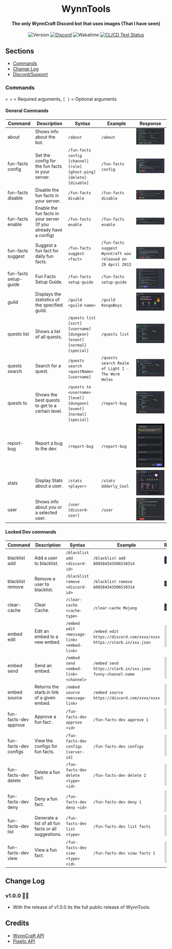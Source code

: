 <div align="center">
    <h1>WynnTools</h1>
    <h4>The only WynnCraft Discord bot that uses images (That I have seen)</h4>
</div>
<div align="center">   
    <a><img src="https://img.shields.io/github/package-json/v/kathund/WynnTools" alt="Version"></a>
    <a href="https://discord.com/invite/2vAuyVvdwj"><img src="https://img.shields.io/discord/926873163411910746?color=7289DA&label=Discord" alt="Discord"></a>
    <a><img src="https://wakatime.com/badge/user/2b7c6789-3672-4def-94e6-41ba1c8749a3/project/ba177dfd-57ca-4511-af8a-ec449a281488.svg" alt="Wakatime"></a>
    <a href="https://github.com/Kathund/WynnTools/actions/workflows/ci-cd.yml"><img src="https://github.com/Kathund/WynnTools/actions/workflows/ci-cd.yml/badge.svg" alt="CL/CD Test Status"></a>
</div>

## Sections

- [Commands](#commands)
- [Change Log](#change-log)
- [Discord/Support](#discord)

### Commands

`< >` = Required arguments, `[ ]` = Optional arguments

#### General Commands

| Command               | Description                                                        | Syntax                                                                | Example                                                      | Response                                             |
| --------------------- | ------------------------------------------------------------------ | --------------------------------------------------------------------- | ------------------------------------------------------------ | ---------------------------------------------------- |
| about                 | Shows info about the bot.                                          | `/about`                                                              | `/about`                                                     | ![](src/assets//readme/aboutExample.png)             |
| fun-facts config      | Set the config for the fun facts in your server.                   | `/fun-facts config [channel] [role] [ghost-ping] [delete] [disable]`  | `/fun-facts config`                                          | ![](src/assets/readme/funFactsConfigExample.png)     |
| fun-facts disable     | Disable the fun facts in your server.                              | `/fun-facts disable `                                                 | `/fun-facts disable`                                         | ![](src/assets/readme/funFactsDisableExample.png)    |
| fun-facts enable      | Enable the fun facts in your server (If you already have a config) | `/fun-facts enable `                                                  | `/fun-facts enable`                                          | ![](src/assets/readme/funFactsEnableExample.png)     |
| fun-facts suggest     | Suggest a fun fact for daily fun facts.                            | `/fun-facts suggest <fact>`                                           | `/fun-facts suggest WynnCraft was released on 29 April 2013` | ![](src/assets/readme/funFactsSuggestExample.png)    |
| fun-facts setup-guide | Fun Facts Setup Guide.                                             | `/fun-facts setup-guide `                                             | `/fun-facts setup-guide`                                     | ![](src/assets/readme/funFactsSetupGuideExample.png) |
| guild                 | Displays the statistics of the specified guild.                    | `/guild <guild-name>`                                                 | `/guild KongoBoys`                                           | ![](src/assets/readme/guildExample.png)              |
| quests list           | Shows a list of all quests.                                        | `/quests list [sort] [username] [dungeon] [event] [normal] [special]` | `/quests list`                                               | ![](src/assets/readme/questsListExample.png)         |
| quests search         | Search for a quest.                                                | `/quests search <questName> [username]`                               | `/quests search Realm of Light I - The Worm Holes`           | ![](src/assets/readme/questsSearchExample.png)       |
| quests to             | Shows the best quests to get to a certain level.                   | `/quests to <username> [level] [dungeon] [event] [normal] [special]`  | `/report-bug`                                                | ![](src/assets/readme/questsToExample.png)           |
| report-bug            | Report a bug to the dev.                                           | `/report-bug`                                                         | `/report-bug`                                                | ![](src/assets/readme/reportBugExample.png)          |
| stats                 | Display Stats about a user.                                        | `/stats <player>`                                                     | `/stats Udderly_Cool`                                        | ![](src/assets/readme/statsExample.png)              |
| user                  | Shows info about you or a selected user.                           | `/user [discord-user]`                                                | `/user`                                                      | ![](src/assets/readme/userExample.png)               |

#### Locked Dev commands

| Command               | Description                                          | Syntax                                    | Example                                                               | Response                                          |
| --------------------- | ---------------------------------------------------- | ----------------------------------------- | --------------------------------------------------------------------- | ------------------------------------------------- |
| blacklist add         | Add a user to blacklist.                             | `/blacklist add <discord-id>`             | `/blacklist add 608584543506530314`                                   | ![](src/assets/readme/blacklistAddExample.png)    |
| blacklist remove      | Remove a user to blacklist.                          | `/blacklist remove <discord-id>`          | `/blacklist remove 608584543506530314`                                | ![](src/assets/readme/blacklistRemoveExample.png) |
| clear-cache           | Clear Cache.                                         | `/clear-cache <cache-type>`               | `/clear-cache Mojang`                                                 | ![](src/assets/readme/clearCacheExample.png)      |
| embed edit            | Edit an embed to a new embed.                        | `/embed edit <message-link> <embed-link>` | `/embed edit https://discord.com/xxxx/xxxx https://starb.in/xxx.json` | ![](src/assets/readme/Example.png)                |
| embed send            | Send an embed.                                       | `/embed send <embed-link> <channel>`      | `/embed send https://starb.in/xxx.json funny-channel-name`            | ![](src/assets/readme/Example.png)                |
| embed source          | Returns the starb.in link of a given embed.          | `/embed source <message-link>`            | `/embed source https://discord.com/xxxx/xxxx`                         | ![](src/assets/readme/Example.png)                |
| fun-facts-dev approve | Approve a fun fact .                                 | `/fun-facts-dev approve <id>`             | `/fun-facts-dev approve 1`                                            | ![](src/assets/readme/Example.png)                |
| fun-facts-dev configs | View the configs for fun facts.                      | `/fun-facts-dev configs [server-id]`      | `/fun-facts-dev configs`                                              | ![](src/assets/readme/Example.png)                |
| fun-facts-dev delete  | Delete a fun fact.                                   | `/fun-facts-dev delete <type> <id>`       | `/fun-facts-dev delete 2`                                             | ![](src/assets/readme/Example.png)                |
| fun-facts-dev deny    | Deny a fun fact.                                     | `/fun-facts-dev deny <id>`                | `/fun-facts-dev deny 1`                                               | ![](src/assets/readme/Example.png)                |
| fun-facts-dev list    | Generate a list of all fun facts or all suggestions. | `/fun-facts-dev list <type>`              | `/fun-facts-dev list facts`                                           | ![](src/assets/readme/Example.png)                |
| fun-facts-dev view    | View a fun fact.                                     | `/fun-facts-dev view <type> <id>`         | `/fun-facts-dev view facts 1`                                         | ![](src/assets/readme/Example.png)                |

## Change Log

### v1.0.0 🎉🎉

- With the release of v1.0.0 its the full public release of WynnTools.

## Credits

- [WynnCraft API](https://docs.wynncraft.com/)
- [Pixelic API](https://api.pixelic.de/)

